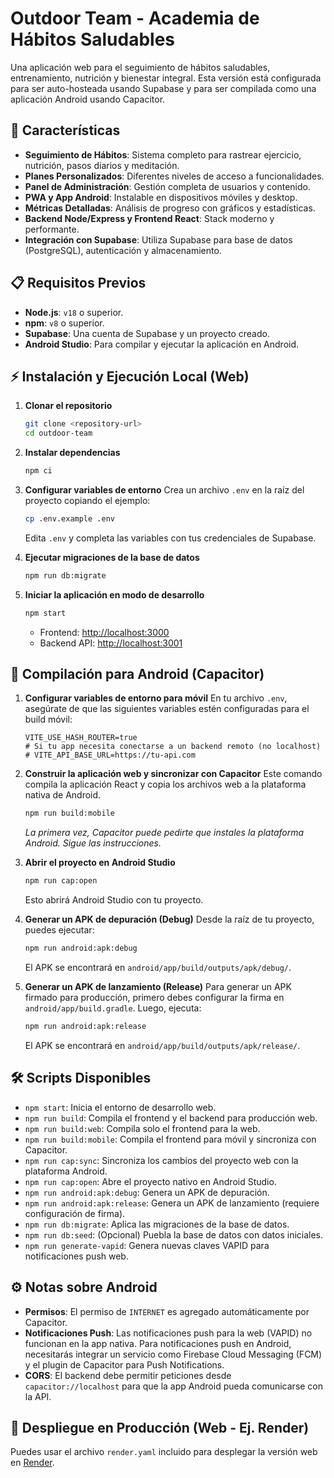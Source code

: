 # Outdoor Team - Academia de Hábitos Saludables

Una aplicación web para el seguimiento de hábitos saludables, entrenamiento, nutrición y bienestar integral. Esta versión está configurada para ser auto-hosteada usando Supabase y para ser compilada como una aplicación Android usando Capacitor.

## 🚀 Características

- **Seguimiento de Hábitos**: Sistema completo para rastrear ejercicio, nutrición, pasos diarios y meditación.
- **Planes Personalizados**: Diferentes niveles de acceso a funcionalidades.
- **Panel de Administración**: Gestión completa de usuarios y contenido.
- **PWA y App Android**: Instalable en dispositivos móviles y desktop.
- **Métricas Detalladas**: Análisis de progreso con gráficos y estadísticas.
- **Backend Node/Express y Frontend React**: Stack moderno y performante.
- **Integración con Supabase**: Utiliza Supabase para base de datos (PostgreSQL), autenticación y almacenamiento.

## 📋 Requisitos Previos

- **Node.js**: `v18` o superior.
- **npm**: `v8` o superior.
- **Supabase**: Una cuenta de Supabase y un proyecto creado.
- **Android Studio**: Para compilar y ejecutar la aplicación en Android.

## ⚡ Instalación y Ejecución Local (Web)

1.  **Clonar el repositorio**
    ```bash
    git clone <repository-url>
    cd outdoor-team
    ```

2.  **Instalar dependencias**
    ```bash
    npm ci
    ```

3.  **Configurar variables de entorno**
    Crea un archivo `.env` en la raíz del proyecto copiando el ejemplo:
    ```bash
    cp .env.example .env
    ```
    Edita `.env` y completa las variables con tus credenciales de Supabase.

4.  **Ejecutar migraciones de la base de datos**
    ```bash
    npm run db:migrate
    ```

5.  **Iniciar la aplicación en modo de desarrollo**
    ```bash
    npm start
    ```
    - Frontend: [http://localhost:3000](http://localhost:3000)
    - Backend API: [http://localhost:3001](http://localhost:3001)

## 📱 Compilación para Android (Capacitor)

1.  **Configurar variables de entorno para móvil**
    En tu archivo `.env`, asegúrate de que las siguientes variables estén configuradas para el build móvil:
    ```
    VITE_USE_HASH_ROUTER=true
    # Si tu app necesita conectarse a un backend remoto (no localhost)
    # VITE_API_BASE_URL=https://tu-api.com 
    ```

2.  **Construir la aplicación web y sincronizar con Capacitor**
    Este comando compila la aplicación React y copia los archivos web a la plataforma nativa de Android.
    ```bash
    npm run build:mobile
    ```
    *La primera vez, Capacitor puede pedirte que instales la plataforma Android. Sigue las instrucciones.*

3.  **Abrir el proyecto en Android Studio**
    ```bash
    npm run cap:open
    ```
    Esto abrirá Android Studio con tu proyecto.

4.  **Generar un APK de depuración (Debug)**
    Desde la raíz de tu proyecto, puedes ejecutar:
    ```bash
    npm run android:apk:debug
    ```
    El APK se encontrará en `android/app/build/outputs/apk/debug/`.

5.  **Generar un APK de lanzamiento (Release)**
    Para generar un APK firmado para producción, primero debes configurar la firma en `android/app/build.gradle`. Luego, ejecuta:
    ```bash
    npm run android:apk:release
    ```
    El APK se encontrará en `android/app/build/outputs/apk/release/`.

## 🛠️ Scripts Disponibles

- `npm start`: Inicia el entorno de desarrollo web.
- `npm run build`: Compila el frontend y el backend para producción web.
- `npm run build:web`: Compila solo el frontend para la web.
- `npm run build:mobile`: Compila el frontend para móvil y sincroniza con Capacitor.
- `npm run cap:sync`: Sincroniza los cambios del proyecto web con la plataforma Android.
- `npm run cap:open`: Abre el proyecto nativo en Android Studio.
- `npm run android:apk:debug`: Genera un APK de depuración.
- `npm run android:apk:release`: Genera un APK de lanzamiento (requiere configuración de firma).
- `npm run db:migrate`: Aplica las migraciones de la base de datos.
- `npm run db:seed`: (Opcional) Puebla la base de datos con datos iniciales.
- `npm run generate-vapid`: Genera nuevas claves VAPID para notificaciones push web.

## ⚙️ Notas sobre Android

- **Permisos**: El permiso de `INTERNET` es agregado automáticamente por Capacitor.
- **Notificaciones Push**: Las notificaciones push para la web (VAPID) no funcionan en la app nativa. Para notificaciones push en Android, necesitarás integrar un servicio como Firebase Cloud Messaging (FCM) y el plugin de Capacitor para Push Notifications.
- **CORS**: El backend debe permitir peticiones desde `capacitor://localhost` para que la app Android pueda comunicarse con la API.

## 🚀 Despliegue en Producción (Web - Ej. Render)

Puedes usar el archivo `render.yaml` incluido para desplegar la versión web en [Render](https://render.com/).
